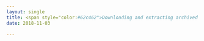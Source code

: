 ```yaml
---
layout: single
title: <span style="color:#62c462">Downloading and extracting archived files</span>
date: 2018-11-03

---
```

